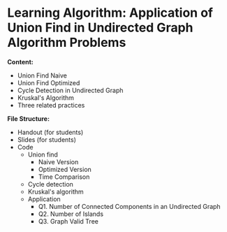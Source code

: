 # Learning Algorithm: Application of Union Find in Undirected Graph Algorithm Problems

<strong>Content:</strong>

* Union Find Naive
* Union Find Optimized
* Cycle Detection in Undirected Graph
* Kruskal's Algorithm
* Three related practices

<strong>File Structure:</strong>

* Handout (for students)
* Slides (for students)
* Code
  * Union find
    * Naive Version
    * Optimized Version
    * Time Comparison
  * Cycle detection
  * Kruskal's algorithm
  * Application
    * Q1. Number of Connected Components in an Undirected Graph
    * Q2. Number of Islands
    * Q3. Graph Valid Tree